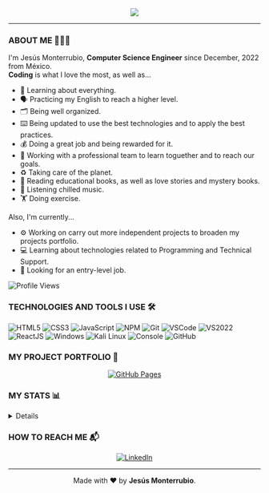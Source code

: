 <div align="center">
  <img src="https://readme-typing-svg.herokuapp.com?font=Comfortaa&color=%23DAA520&size=30&center=true&vCenter=true&width=450&lines=Hi+There!+%F0%9F%91%8B;I'm+Jesus+Monterrubio+%F0%9F%98%8E;Developer+%F0%9F%92%BB;Please+To+Meet+You!+%F0%9F%99%8C">
  <br>
  
  ---
</div>

### ABOUT ME 👨🏽‍💻 

I'm Jesús Monterrubio, **Computer Science Engineer** since December, 2022 from México.
<br>
**Coding** is what I love the most, as well as...

- 🧠 Learning about everything.
- 🗣 Practicing my English to reach a higher level.
- 🗂️ Being well organized. 
- ⌨️ Being updated to use the best technologies and to apply the best practices.
- 💰 Doing a great job and being rewarded for it.
- 👥 Working with a professional team to learn toguether and to reach our goals.
- ♻️ Taking care of the planet.
- 📖 Reading educational books, as well as love stories and mystery books.
- 🎷 Listening chilled music.
- 🏋️ Doing exercise.

Also, I'm currently...

- ⚙️ Working on carry out more independent projects to broaden my projects portfolio.
- 💻 Learning about technologies related to Programming and Technical Support. 
- 🔭 Looking for an entry-level job.

![Profile Views](https://komarev.com/ghpvc/?username=v-crypt)

### TECHNOLOGIES AND TOOLS I USE 🛠

![HTML5](https://img.icons8.com/color/30/html-5.png)
![CSS3](https://img.icons8.com/color/30/css3.png)
![JavaScript](https://img.icons8.com/color/30/javascript.png)
![NPM](https://img.icons8.com/color/30/npm.png)
![Git](https://img.icons8.com/color/30/git.png)
![VSCode](https://img.icons8.com/color/30/visual-studio-code-2019.png)
![VS2022](https://img.icons8.com/color/30/visual-studio.png)
![ReactJS](https://img.icons8.com/color/30/react-native.png)
![Windows](https://img.icons8.com/color/30/windows-10.png)
![Kali Linux](https://img.icons8.com/color/30/kali-linux.png)
![Console](https://img.icons8.com/color/30/console.png)
![GitHub](https://img.icons8.com/material-outlined/30/github.png)

### MY PROJECT PORTFOLIO 💼

<div align="center">
  <a href="https://V-Crypt.github.io"><img src="https://img.shields.io/badge/-GitHub_Pages-444444?style=flat-square&logo=GitHub&logoColor=white" alt="GitHub Pages"></a>
</div>

### MY STATS 📊

<details>
<table style="text-align:center">
<tr>
<th> ⚡ GitHub </th>
<th> ⚡ Wakatime </th>
</tr>
<tr>
<td>

[![V-Crypt Github Stats](https://github-readme-stats.vercel.app/api?username=V-Crypt&theme=tokyonight)](https://github.com/V-Crypt/github-readme-stats)
</td>
<td>

[![V-Crypt's wakatime stats](https://github-readme-stats.vercel.app/api/wakatime?username=V_Crypt&theme=tokyonight&layout=compact&custom_title=Jesús+Monterrubio's+Wakatime+Stats)](https://github.com/V_Crypt/github-readme-stats)
</td>
</tr>
</table>
</details>

### HOW TO REACH ME 📬

<div align="center">
  <a href="https://www.linkedin.com/in/jsmonterrubio/"><img src="https://img.shields.io/badge/-LinkedIn-0e76a8?style=flat-square&logo=Linkedin&logoColor=white" alt="LinkedIn"></a>
  <br>
  
  ---  
  Made with ❤️ by **Jesús Monterrubio**.
</div>
